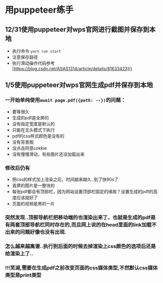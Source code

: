 # 用puppeteer练手

## 12/31使用puppeteer对wps官网进行截图并保存到本地

- 执行命令 `yarn run start`
- 注意保存路径
- 执行滑动操作代码参考 [https://blog.csdn.net/ASAS1314/article/details/81633423]()

## 1/5使用puppeteer对wps官网生成pdf并保存到本地

### 一开始单纯使用`await page.pdf({path: --})`的问题：

- 要等很久
- 生成的pdf是全屏的
- 没有指定宽度是默认的
- 只能在无头模式下执行
- pdf的css样式颜色是没有的
- 没有背景图
- 没点击同意cokkie
- 没有慢慢滑动，有些图片还没加载出来

### 修改后仍有
- 把css的样式加上渲染之后，时间越来越久..到了快90s了
- 首屏的图片是一整块的
- 每张pdf都会有顶部栏，因为网站设置顶部栏固定的缘故？设置生成的pdf的高度应该就好了
- 页面的视频是黑的一片

### 突然发现..顶部导航栏把移动端的也渲染出来了，也就是生成的pdf是有两套顶部导航栏同时存在的,而且网上说的在head里面的link加载不出来的问题好像也没有出现.

### 怎么越来越离谱..执行到后面的时候去掉渲染上css颜色的选项后还是给渲染上了..

### !!!芜湖,需要在生成pdf之前改变页面的css媒体类型,不然默认css媒体类型是print类型
